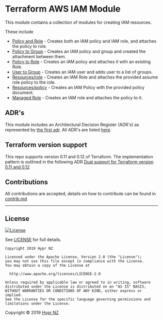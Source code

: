 # Terraform AWS IAM Module

This module contains a collection of modules for creating IAM resources.

These include

* [Policy and Role](./policy-and-role/README.md) - Creates both an IAM policy and IAM role, and attaches the policy to role.
* [Policy to Group](./policy-to-group/README.md) - Creates an IAM policy and group and created the attachment between them.
* [Policy to Role](./policy-to-role/README.md) - Creates an IAM policy and attaches it with an existing Role.
* [User to Group](./user-to-group/README.md) - Creates an IAM user and adds user to a list of groups.
* [Resources/role](./resource/role/README.md) - Creates an IAM Role and attaches the provided assume role policy to the role.
* [Resources/policy](./resource/policy/README.md) - Creates an IAM Policy with the provided policy document.
* [Managed Role](./managed-role/README.md) - Creates an IAM role and attaches the policy to it.

## ADR's

This module includes an Architectural Decision Register (ADR's) as represented by [the first adr](docs/adr/0001-record-architecture-decisions.md). All ADR's are listed [here](docs/adr/toc.md).

## Terraform version support
This repo supports version 0.11 and 0.12 of Terraform. The implementation pattern is outlined in the following ADR [Dual support for Terraform version 0.11 and 0.12](docs/adr/0003-dual-support-for-terraform-version-0-11-and-0-12.md)

## Contributions
All contributions are accepted, details on how to contribute can be found in [contrib.md](contrib.md).

---

## License

[![License](https://img.shields.io/badge/License-Apache%202.0-blue.svg)](https://opensource.org/licenses/Apache-2.0) 

See [LICENSE](LICENSE) for full details.

```
Copyright 2019 Hypr NZ

Licensed under the Apache License, Version 2.0 (the "License");
you may not use this file except in compliance with the License.
You may obtain a copy of the License at

  http://www.apache.org/licenses/LICENSE-2.0

Unless required by applicable law or agreed to in writing, software
distributed under the License is distributed on an "AS IS" BASIS,
WITHOUT WARRANTIES OR CONDITIONS OF ANY KIND, either express or implied.
See the License for the specific language governing permissions and
limitations under the License.
```

Copyright &copy; 2019 [Hypr NZ](https://www.hypr.nz/)
